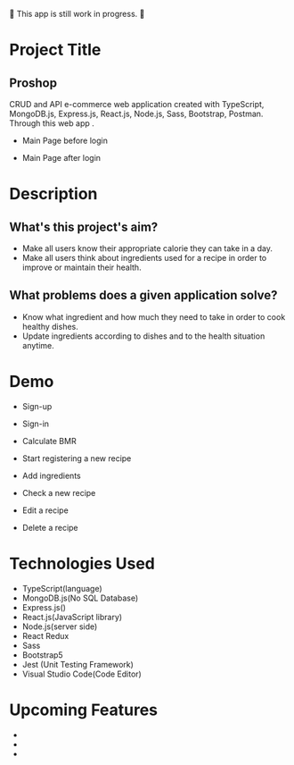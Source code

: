 🚧 This app is still work in progress. 🚧

# Project Title
## Proshop
CRUD and API e-commerce web application created with TypeScript, MongoDB.js, Express.js, React.js, Node.js, Sass, Bootstrap, Postman.
Through this web app .

- Main Page before login


- Main Page after login


# Description
## What's this project's aim? 
- Make all users know their appropriate calorie they can take in a day.
- Make all users think about ingredients used for a recipe in order to improve or maintain their health.

## What problems does a given application solve? 
- Know what ingredient and how much they need to take in order to cook healthy dishes.
- Update ingredients according to dishes and to the health situation anytime.

# Demo
- Sign-up




- Sign-in
 



- Calculate BMR




- Start registering a new recipe




- Add ingredients




- Check a new recipe




- Edit a recipe




- Delete a recipe



# Technologies Used
- TypeScript(language)
- MongoDB.js(No SQL Database)
- Express.js()
- React.js(JavaScript library)
- Node.js(server side)
- React Redux
- Sass
- Bootstrap5
- Jest (Unit Testing Framework)
- Visual Studio Code(Code Editor)

# Upcoming Features
- 
- 
- 
